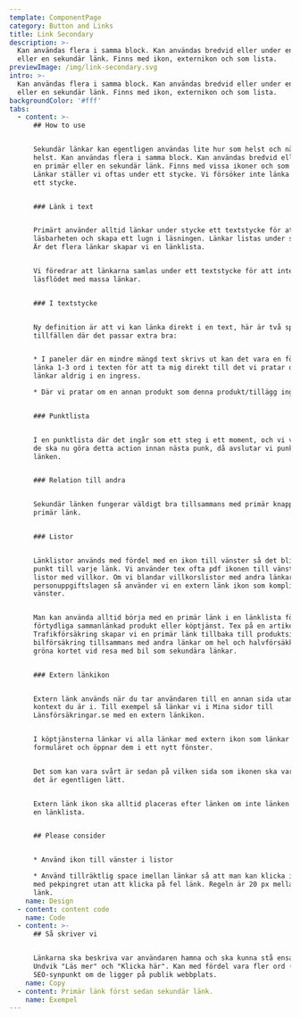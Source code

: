 ```yaml
---
template: ComponentPage
category: Button and Links
title: Link Secondary
description: >-
  Kan användas flera i samma block. Kan användas bredvid eller under en primär
  eller en sekundär länk. Finns med ikon, externikon och som lista. 
previewImage: /img/link-secondary.svg
intro: >-
  Kan användas flera i samma block. Kan användas bredvid eller under en primär
  eller en sekundär länk. Finns med ikon, externikon och som lista. 
backgroundColor: '#fff'
tabs:
  - content: >-
      ## How to use


      Sekundär länkar kan egentligen användas lite hur som helst och när som
      helst. Kan användas flera i samma block. Kan användas bredvid eller under
      en primär eller en sekundär länk. Finns med vissa ikoner och som listor.
      Länkar ställer vi oftas under ett stycke. Vi försöker inte länka direkt i
      ett stycke.


      ### Länk i text


      Primärt använder alltid länkar under stycke ett textstycke för att främja
      läsbarheten och skapa ett lugn i läsningen. Länkar listas under stycket.
      Är det flera länkar skapar vi en länklista.


      Vi föredrar att länkarna samlas under ett textstycke för att inte störa
      läsflödet med massa länkar.


      ### I textstycke


      Ny definition är att vi kan länka direkt i en text, här är två specifika
      tillfällen där det passar extra bra:


      * I paneler där en mindre mängd text skrivs ut kan det vara en fördel att
      länka 1-3 ord i texten för att ta mig direkt till det vi pratar om. Vi
      länkar aldrig i en ingress.

      * Där vi pratar om en annan produkt som denna produkt/tillägg ingår i.


      ### Punktlista


      I en punktlista där det ingår som ett steg i ett moment, och vi vill att
      de ska nu göra detta action innan nästa punk, då avslutar vi punkten med
      länken.


      ### Relation till andra


      Sekundär länken fungerar väldigt bra tillsammans med primär knapp och
      primär länk.


      ### Listor


      Länklistor används med fördel med en ikon till vänster så det blir som en
      punkt till varje länk. Vi använder tex ofta pdf ikonen till vänster i
      listor med villkor. Om vi blandar villkorslistor med andra länkar som
      personuppgiftslagen så använder vi en extern länk ikon som kompliment till
      vänster.


      Man kan använda alltid börja med en primär länk i en länklista för att
      förtydliga sammanlänkad produkt eller köptjänst. Tex på en artikelsida om
      Trafikförsäkring skapar vi en primär länk tillbaka till produktsidan
      bilförsäkring tillsammans med andra länkar om hel och halvförsäkkring och
      gröna kortet vid resa med bil som sekundära länkar.


      ### Extern länkikon


      Extern länk används när du tar användaren till en annan sida utanför det
      kontext du är i. Till exempel så länkar vi i Mina sidor till
      Länsförsäkringar.se med en extern länkikon.


      I köptjänsterna länkar vi alla länkar med extern ikon som länkar ut ur
      formuläret och öppnar dem i ett nytt fönster.


      Det som kan vara svårt är sedan på vilken sida som ikonen ska vara, men
      det är egentligen lätt.


      Extern länk ikon ska alltid placeras efter länken om inte länken ingår i
      en länklista.


      ## Please consider


      * Använd ikon till vänster i listor

      * Använd tillräktlig space imellan länkar så att man kan klicka i mobilen
      med pekpingret utan att klicka på fel länk. Regeln är 20 px mellan varje
      länk.
    name: Design
  - content: content code
    name: Code
  - content: >-
      ## Så skriver vi


      Länkarna ska beskriva var användaren hamna och ska kunna stå ensamma.
      Undvik "Läs mer" och "Klicka här". Kan med fördel vara fler ord (max 7) ur
      SEO-synpunkt om de ligger på publik webbplats.
    name: Copy
  - content: Primär länk först sedan sekundär länk.
    name: Exempel
---
```



